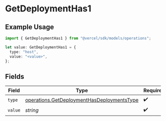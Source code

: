 # GetDeploymentHas1

## Example Usage

```typescript
import { GetDeploymentHas1 } from "@vercel/sdk/models/operations";

let value: GetDeploymentHas1 = {
  type: "host",
  value: "<value>",
};
```

## Fields

| Field                                                                                                    | Type                                                                                                     | Required                                                                                                 | Description                                                                                              |
| -------------------------------------------------------------------------------------------------------- | -------------------------------------------------------------------------------------------------------- | -------------------------------------------------------------------------------------------------------- | -------------------------------------------------------------------------------------------------------- |
| `type`                                                                                                   | [operations.GetDeploymentHasDeploymentsType](../../models/operations/getdeploymenthasdeploymentstype.md) | :heavy_check_mark:                                                                                       | N/A                                                                                                      |
| `value`                                                                                                  | *string*                                                                                                 | :heavy_check_mark:                                                                                       | N/A                                                                                                      |